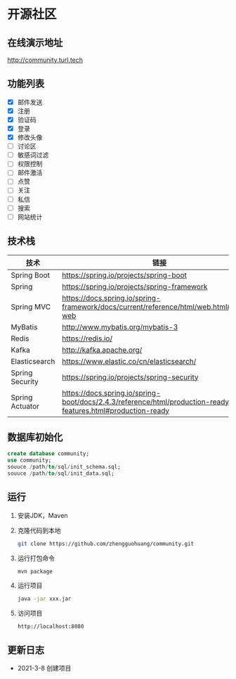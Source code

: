 # 开源社区

## 在线演示地址

http://community.turl.tech

## 功能列表

- [x] 邮件发送
- [x] 注册
- [x] 验证码
- [x] 登录
- [x] 修改头像
- [ ] 讨论区
- [ ] 敏感词过滤
- [ ] 权限控制
- [ ] 邮件激活
- [ ] 点赞
- [ ] 关注
- [ ] 私信
- [ ] 搜索
- [ ] 网站统计

## 技术栈

| 技术            | 链接                                                         |
| --------------- | ------------------------------------------------------------ |
| Spring Boot     | https://spring.io/projects/spring-boot                       |
| Spring          | https://spring.io/projects/spring-framework                  |
| Spring MVC      | https://docs.spring.io/spring-framework/docs/current/reference/html/web.html#spring-web |
| MyBatis         | http://www.mybatis.org/mybatis-3                             |
| Redis           | https://redis.io/                                            |
| Kafka           | http://kafka.apache.org/                                     |
| Elasticsearch   | https://www.elastic.co/cn/elasticsearch/                     |
| Spring Security | https://spring.io/projects/spring-security                   |
| Spring Actuator | https://docs.spring.io/spring-boot/docs/2.4.3/reference/html/production-ready-features.html#production-ready |

## 数据库初始化

```sql
create database community;
use community;
souuce /path/to/sql/init_schema.sql;
souuce /path/to/sql/init_data.sql;
```



## 运行

1. 安装JDK，Maven

2. 克隆代码到本地

   ```bash
   git clone https://github.com/zhengguohuang/community.git
   ```

3. 运行打包命令

   ```bash
   mvn package
   ```

4. 运行项目

   ```bash
   java -jar xxx.jar
   ```

5. 访问项目

   ```
   http://localhost:8080
   ```

## 更新日志

* 2021-3-8 创建项目

